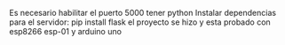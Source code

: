 Es necesario habilitar el puerto 5000
tener python
Instalar dependencias para el servidor: pip install flask
el proyecto se hizo y esta probado con esp8266 esp-01 y arduino uno
